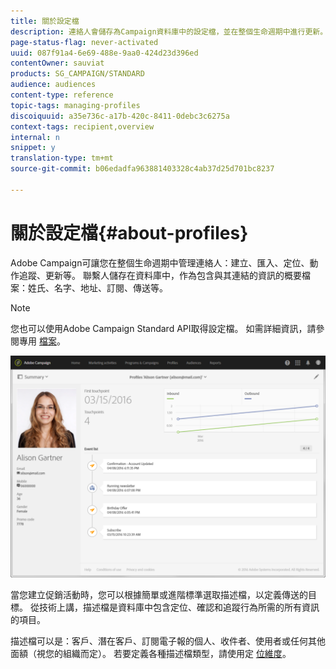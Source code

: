```yaml
---
title: 關於設定檔
description: 連絡人會儲存為Campaign資料庫中的設定檔，並在整個生命週期中進行更新。
page-status-flag: never-activated
uuid: 087f91a4-6e69-488e-9aa0-424d23d396ed
contentOwner: sauviat
products: SG_CAMPAIGN/STANDARD
audience: audiences
content-type: reference
topic-tags: managing-profiles
discoiquuid: a35e736c-a17b-420c-8411-0debc3c6275a
context-tags: recipient,overview
internal: n
snippet: y
translation-type: tm+mt
source-git-commit: b06edadfa963881403328c4ab37d25d701bc8237

---
```



# 關於設定檔{#about-profiles}

Adobe Campaign可讓您在整個生命週期中管理連絡人：建立、匯入、定位、動作追蹤、更新等。 聯繫人儲存在資料庫中，作為包含與其連結的資訊的概要檔案：姓氏、名字、地址、訂閱、傳送等。

>[!NOTE]
>
>您也可以使用Adobe Campaign Standard API取得設定檔。 如需詳細資訊，請參閱專用 [檔案](../../api/using/managing-profiles.md)。

![](assets/marketing_history.png)

當您建立促銷活動時，您可以根據簡單或進階標準選取描述檔，以定義傳送的目標。 從技術上講，描述檔是資料庫中包含定位、確認和追蹤行為所需的所有資訊的項目。

描述檔可以是：客戶、潛在客戶、訂閱電子報的個人、收件者、使用者或任何其他面額（視您的組織而定）。 若要定義各種描述檔類型，請使用定 [位維度](../../automating/using/query.md#targeting-dimensions-and-resources)。


